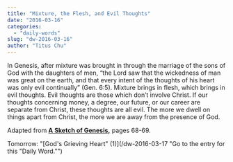 ```yaml
---
title: "Mixture, the Flesh, and Evil Thoughts"
date: "2016-03-16"
categories: 
  - "daily-words"
slug: "dw-2016-03-16"
author: "Titus Chu"
---
```


In Genesis, after mixture was brought in through the marriage of the sons of God with the daughters of men, “the Lord saw that the wickedness of man was great on the earth, and that every intent of the thoughts of his heart was only evil continually” (Gen. 6:5). Mixture brings in flesh, which brings in evil thoughts. Evil thoughts are those which don’t involve Christ. If our thoughts concerning money, a degree, our future, or our career are separate from Christ, these thoughts are all evil. The more we dwell on things apart from Christ, the more we are away from the presence of God.

Adapted from __[A Sketch of Genesis,](/book-gen-sketch/ "Go to the listing for this book.")__ pages 68-69.

Tomorrow: "[God's Grieving Heart" (1)](/dw-2016-03-17 "Go to the entry for this "Daily Word."")
